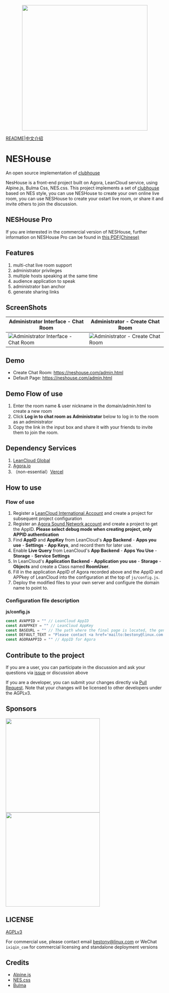 <p align="center"><a href="https://neshouse.com" target="_blank"><img src="https://postimg.aliavv.com/mbp2021/nbyiy.png" width="400"></a></p>

[README](readme.md)|[中文介绍](readme.zh.md)

# NESHouse 
An open source implementation of [clubhouse](https://www.joinclubhouse.com/)

NesHouse is a front-end project built on Agora, LeanCloud service, using Alpine.js, Bulma Css, NES.css. This project implements a set of [clubhouse](https://www.joinclubhouse.com/) based on NES style, you can use NESHouse to create your own online live room, you can use NESHouse to create your ostart live room, or share it and invite others to join the discussion.

## NESHouse Pro

If you are interested in the commercial version of NESHouse, further information on NESHouse Pro can be found in [this PDF(Chinese)](https://postimg.aliavv.com/mbp2021/qiqe8.pdf)

## Features

1. multi-chat live room support
2. administrator privileges
3. multiple hosts speaking at the same time
4. audience application to speak
5. administrator ban anchor
6. generate sharing links

## ScreenShots

| Administrator Interface - Chat Room                                                  | Administrator - Create Chat Room                                                  |
| ------------------------------------------------------------------------------------ | --------------------------------------------------------------------------------- |
| ![Administrator Interface - Chat Room](https://postimg.aliavv.com/mbp2021/l0zr6.jpg) | ![Administrator - Create Chat Room](https://postimg.aliavv.com/mbp2021/uyp2e.png) |

## Demo

- Create Chat Room: https://neshouse.com/admin.html
- Default Page: https://neshouse.com/admin.html

## Demo Flow of use

1. Enter the room name & user nickname in the domain/admin.html to create a new room
2. Click **Log in to chat room as Administrator** below to log in to the room as an administrator
3. Copy the link in the input box and share it with your friends to invite them to join the room.

## Dependency Services

1. [LeanCloud Global](https://console.leancloud.app/)
2. [Agora.io](https://www.agora.io/cn/?utm_source=opensource&utm_medium=refferal&utm_campaign=clubhouseB)
3. （non-essential）[Vercel](https://vercel.com/) 

## How to use

### Flow of use

1. Register a [LeanCloud International Account](https://console.leancloud.app/) and create a project for subsequent project configuration
2. Register an [Agora Sound Network account](https://www.agora.io/cn/?utm_source=opensource&utm_medium=refferal&utm_campaign=clubhouseB) and create a project to get the AppID. **Please select debug mode when creating project, only APPID authentication**
3. Find **AppID** and **AppKey** from LeanCloud's **App Backend** - **Apps you use** - **Settings** - **App Keys**, and record them for later use.
4. Enable **Live Query** from LeanCloud's **App Backend** - **Apps You Use** - **Storage** - **Service Settings**
5. In LeanCloud's **Application Backend** - **Application you use** - **Storage** - **Objects** and create a Class named **RoomUser**.
6. Fill in the application AppID of Agora recorded above and the AppID and APPkey of LeanCloud into the configuration at the top of `js/config.js`.
7. Deploy the modified files to your own server and configure the domain name to point to.

### Configuration file description

**js/config.js**
```js
const AVAPPID = "" // LeanCloud AppID
const AVAPPKEY = "" // LeanCloud AppKey
const BASEURL = "" // The path where the final page is located, the generated share link will be generated based on this address
const DEFAULT_TEXT = "Please contact <a href='mailto:bestony@linux.com'>bestony@linux.com</a> to Learn more" // Text displayed at the top of the page
const AGORAAPPID = "" // AppID for Agora
```

## Contribute to the project

If you are a user, you can participate in the discussion and ask your questions via [issue](https://github.com/bestony/neshouse/issues) or discussion above

If you are a developer, you can submit your changes directly via [Pull Request](https://github.com/bestony/neshouse/pulls). Note that your changes will be licensed to other developers under the AGPLv3.

## Sponsors

[<img src="https://postimg.aliavv.com/mbp2021/5xzk6.png" width="300px">](https://leancloud.app/)
[<img src="https://postimg.aliavv.com/mbp2021/1wzcr.png" width="300px">](https://www.agora.io/cn/?utm_source=opensource&utm_medium=refferal&utm_campaign=clubhouseB)

## LICENSE 
[AGPLv3](LICENSE)

For commercial use, please contact email [bestony@linux.com](bestony@linux.com) or WeChat `ixiqin_com` for commercial licensing and standalone deployment versions

## Credits

 - [Alpine.js](https://github.com/alpinejs/alpine)
 - [NES.css](https://nostalgic-css.github.io/NES.css/)
 - [Bulma](http://bulma.io/)
